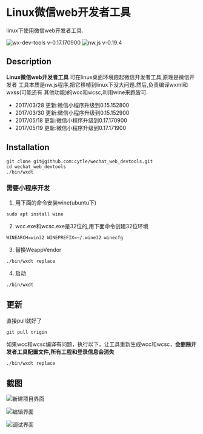 # Linux微信web开发者工具

linux下使用微信web开发者工具.

![wx-dev-tools v-0.17.170900](https://img.shields.io/badge/wx_dev_tools-0.17.170900-green.svg)
![nw.js v-0.19.4](https://img.shields.io/badge/nw.js-v0.19.4-blue.svg)

## Description
**Linux微信web开发者工具** 可在linux桌面环境跑起微信开发者工具,原理是微信开发者
工具本质是nw.js程序,把它移植到linux下没大问题.然后,负责编译wxml和wxss(可能还有
其他功能)的wcc和wcsc,利用wine来跑皆可.

- 2017/03/28 更新:微信小程序升级到0.15.152800
- 2017/03/30 更新:微信小程序升级到0.15.152900
- 2017/05/18 更新:微信小程序升级到0.17.170900
- 2017/05/19 更新:微信小程序升级到0.17.171900

## Installation

```console
git clone git@github.com:cytle/wechat_web_devtools.git
cd wechat_web_devtools
./bin/wxdt
```

### 需要小程序开发
1. 用下面的命令安装wine(ubuntu下)

```console
sudo apt install wine
```

2. wcc.exe和wcsc.exe是32位的,用下面命令创建32位环境
```console
WINEARCH=win32 WINEPREFIX=~/.wine32 winecfg
```

3. 替换WeappVendor
```console
./bin/wxdt replace
```

4. 启动
```console
./bin/wxdt
```

## 更新

直接pull就好了

```console
git pull origin
```

如果wcc和wcsc编译有问题，执行以下，让工具重新生成wcc和wcsc，**会删除开发者工具配置文件,所有工程和登录信息会消失**

```console
./bin/wxdt replace
```

## 截图
![新建项目界面](https://github.com/cytle/wechat_web_devtools/raw/87d19c36f6931e05bd565c48cf0467f60e74ffde/images/%E5%B0%8F%E7%A8%8B%E5%BA%8F%E5%88%9B%E5%BB%BA.png)


![编辑界面](https://github.com/cytle/wechat_web_devtools/raw/87d19c36f6931e05bd565c48cf0467f60e74ffde/images/2017-03-27%2011-43-56%E5%B1%8F%E5%B9%95%E6%88%AA%E5%9B%BE.png)


![调试界面](https://github.com/cytle/wechat_web_devtools/raw/87d19c36f6931e05bd565c48cf0467f60e74ffde/images/2017-03-27%2011-44-34%E5%B1%8F%E5%B9%95%E6%88%AA%E5%9B%BE.png)

